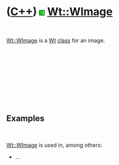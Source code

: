 



 

 

 

 

 

([C++](Cpp.htm)) ![Wt](PicWt.png) [Wt::WImage](CppWImage.htm)
=============================================================

 

[Wt::WImage](CppWImage.htm) is a [Wt](CppWt.htm) [class](CppClass.htm)
for an image.

 

 

 

 

 

Examples
--------

 

[Wt::WImage](CppWImage.htm) is used in, among others:

-   ...

 

 

 

 

 





 



